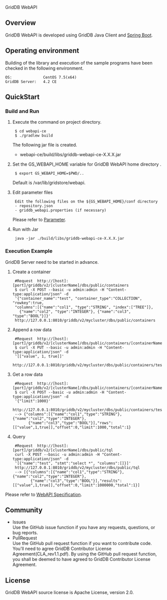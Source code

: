 GridDB WebAPI

## Overview

GridDB WebAPI is developed using GridDB Java Client and [Spring Boot](https://spring.io/projects/spring-boot).  

## Operating environment

Building of the library and execution of the sample programs have been checked in the following environment.

    OS:              CentOS 7.5(x64)
    GridDB Server:   4.2 CE

## QuickStart

### Build and Run 
        
1. Execute the command on project directory.

        $ cd webapi-ce
        $ ./gradlew build

    The following jar file is created.
    - webapi-ce/build/libs/griddb-webapi-ce-X.X.X.jar

2. Set the GS_WEBAPI_HOME variable for GridDB WebAPI home directory .

        $ export GS_WEBAPI_HOME=$PWD/..

    Default is /var/lib/gridstore/webapi.

3. Edit parameter files

        Edit the following files on the ${GS_WEBAPI_HOME}/conf directory
        - repository.json
        - griddb_webapi.properties (if necessary)

    Please refer to [Parameter](Parameters.md).

4. Run with Jar

        java -jar ./build/libs/griddb-webapi-ce-X.X.X.jar

### Execution Example

GridDB Server need to be started in advance.

1. Create a container

        #Request  http://[host]:[port]/griddb/v2/[clusterName]/dbs/public/containers 
        $ curl -X POST --basic -u admin:admin -H "Content-type:application/json" -d 
        '{"container_name":"test", "container_type":"COLLECTION", "rowkey":true, 
        "columns":[{"name":"col1", "type":"STRING", "index":["TREE"]}, 
          {"name":"col2", "type":"INTEGER"}, {"name":"col3", "type":"BOOL"}]}' 
        http://127.0.0.1:8010/griddb/v2/mycluster/dbs/public/containers

2. Append a row data

        #Request  http://[host]:[port]/griddb/v2/[clusterName]/dbs/public/containers/[containerName]/rows 
        $ curl -X PUT --basic -u admin:admin -H "Content-type:application/json" -d 
        '[["value", 1, true]]' 
        http://127.0.0.1:8010/griddb/v2/mycluster/dbs/public/containers/test/rows 

3. Get a row data

        #Request  http://[host]:[port]/griddb/v2/[clusterName]/dbs/public/containers/[containerName]/rows 
        $ curl -X POST --basic -u admin:admin -H "Content-type:application/json" -d 
        '{"limit":1000}'
        http://127.0.0.1:8010/griddb/v2/mycluster/dbs/public/containers/test/rows 
        --> {"columns":[{"name":"col1","type":"STRING"},{"name":"col2","type":"INTEGER"}, 
              {"name":"col3","type":"BOOL"}],"rows":[["value",1,true]],"offset":0,"limit":1000,"total":1}

4. Query

        #Request  http://[host]:[port]/griddb/v2/[clusterName]/dbs/public/tql 
        curl -X POST --basic -u admin:admin -H "Content-type:application/json" -d 
        '[{"name":"test", "stmt":"select *", "columns":[]}]' 
        http://127.0.0.1:8010/griddb/v2/mycluster/dbs/public/tql 
        --> [{"columns":[{"name":"col1","type":"STRING"},{"name":"col2","type":"INTEGER"}, 
               {"name":"col3","type":"BOOL"}],"results":[["value",1,true]],"offset":0,"limit":1000000,"total":1}]

Please refer to [WebAPI Specification](WebAPISpecification.md).

## Community

  * Issues  
    Use the GitHub issue function if you have any requests, questions, or bug reports. 
  * PullRequest  
    Use the GitHub pull request function if you want to contribute code.
    You'll need to agree GridDB Contributor License Agreement(CLA_rev1.1.pdf).
    By using the GitHub pull request function, you shall be deemed to have agreed to GridDB Contributor License Agreement.

## License
  
  GridDB WebAPI source license is Apache License, version 2.0.
